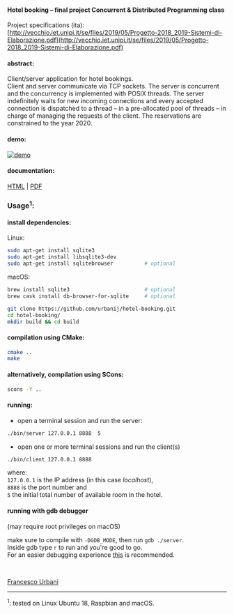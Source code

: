 #### Hotel booking – final project Concurrent & Distributed Programming class

Project specifications (ita):<br>
[http://vecchio.iet.unipi.it/se/files/2019/05/Progetto-2018_2019-Sistemi-di-Elaborazione.pdf](http://vecchio.iet.unipi.it/se/files/2019/05/Progetto-2018_2019-Sistemi-di-Elaborazione.pdf)

#### abstract:

Client/server application for hotel bookings.<br>
Client and server communicate via TCP sockets. The server is concurrent and the concurrency is implemented with POSIX threads. 
The server indefinitely waits for new incoming connections and every accepted connection is dispatched to a thread – in a pre-allocated pool of threads – in charge of
managing the requests of the client.
The reservations are constrained to the year 2020.

#### demo:

[![demo](https://i.imgur.com/9VQdDrU.png)](https://youtu.be/2S_IpDbXQF8)


#### documentation:
[HTML](https://urbanij.github.io/projects/hotel-booking/docs/html/index.html) | [PDF](https://urbanij.github.io/projects/hotel-booking/docs/latex/refman.pdf)


### Usage<sup>1</sup>:

#### install dependencies:
Linux:
```sh
sudo apt-get install sqlite3
sudo apt-get install libsqlite3-dev
sudo apt-get install sqlitebrowser          # optional
```
macOS:
```sh
brew install sqlite3                        # optional
brew cask install db-browser-for-sqlite     # optional
```

```sh
git clone https://github.com/urbanij/hotel-booking.git
cd hotel-booking/
mkdir build && cd build
```

#### compilation using CMake:
```sh
cmake ..
make
```

#### alternatively, compilation using SCons:
```sh
scons -Y ..
```

#### running:
- open a terminal session and run the server: <br>
```sh
./bin/server 127.0.0.1 8888  5
```
- open one or more terminal sessions and run the client(s)<br>
```sh
./bin/client 127.0.0.1 8888
```
where:<br>
`127.0.0.1` is the IP address (in this case _localhost_),<br> 
`8888` is the port number and <br>
`5` the initial total number of available room in the hotel.<br>


#### running with gdb debugger
(may require root privileges on macOS)

make sure to compile with `-DGDB_MODE`, then run `gdb ./server`.<br>
Inside gdb type `r` to run and you're good to go.<br> For an easier debugging experience [this](https://github.com/cyrus-and/gdb-dashboard) is recommended.


<br>

[Francesco Urbani](https://urbanij.github.io/)

---
<sup>1</sup>: tested on Linux Ubuntu 18, Raspbian and macOS.
